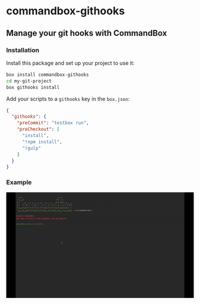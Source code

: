 # commandbox-githooks

## Manage your git hooks with CommandBox

### Installation

Install this package and set up your project to use it:

```bash
box install commandbox-githooks
cd my-git-project
box githooks install
```

Add your scripts to a `githooks` key in the `box.json`:

```json
{
  "githooks": {
    "preCommit": "testbox run",
    "preCheckout": [
      "install",
      "!npm install",
      "!gulp"
    ]
  }
}
```

### Example

![commandbox-githooks example](commandbox-githooks.gif)
